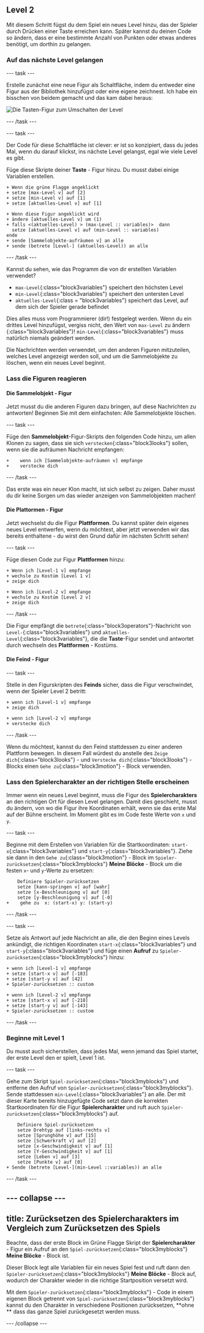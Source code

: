 ## Level 2

Mit diesem Schritt fügst du dem Spiel ein neues Level hinzu, das der Spieler durch Drücken einer Taste erreichen kann. Später kannst du deinen Code so ändern, dass er eine bestimmte Anzahl von Punkten oder etwas anderes benötigt, um dorthin zu gelangen.

### Auf das nächste Level gelangen

\--- task \---

Erstelle zunächst eine neue Figur als Schaltfläche, indem du entweder eine Figur aus der Bibliothek hinzufügst oder eine eigene zeichnest. Ich habe ein bisschen von beidem gemacht und das kam dabei heraus:

![Die Tasten-Figur zum Umschalten der Level](images/levelButton.png)

\--- /task \---

\--- task \---

Der Code für diese Schaltfläche ist clever: er ist so konzipiert, dass du jedes Mal, wenn du darauf klickst, ins nächste Level gelangst, egal wie viele Level es gibt.

Füge diese Skripte deiner **Taste** - Figur hinzu. Du musst dabei einige Variablen erstellen.

```blocks3
+ Wenn die grüne Flagge angeklickt
+ setze [max-Level v] auf [2]
+ setze [min-Level v] auf [1]
+ setze [aktuelles-Level v] auf [1]
```

```blocks3
+ Wenn diese Figur angeklickt wird
+ ändere [aktuelles-Level v] um (1)
+ falls <(aktuelles-Level) > (max-Level :: variables)>  dann 
  setze [aktuelles-Level v] auf (min-Level :: variables)
ende
+ sende [Sammelobjekte-aufräumen v] an alle
+ sende (betrete [Level-] (aktuelles-Level)) an alle
```

\--- /task \---

Kannst du sehen, wie das Programm die von dir erstellten Variablen verwendet?

+ `max-Level`{:class="block3variables"} speichert den höchsten Level
+ `min-Level`{:class="block3variables"} speichert den untersten Level
+ `aktuelles-Level`{:class = "block3variables"} speichert das Level, auf dem sich der Spieler gerade befindet

Dies alles muss vom Programmierer \(dir!\) festgelegt werden. Wenn du ein drittes Level hinzufügst, vergiss nicht, den Wert von `max-Level` zu ändern {:class="block3variables"}! `min-Level`{:class="block3variables"} muss natürlich niemals geändert werden.

Die Nachrichten werden verwendet, um den anderen Figuren mitzuteilen, welches Level angezeigt werden soll, und um die Sammelobjekte zu löschen, wenn ein neues Level beginnt.

### Lass die Figuren reagieren

#### Die **Sammelobjekt** - Figur

Jetzt musst du die anderen Figuren dazu bringen, auf diese Nachrichten zu antworten! Beginnen Sie mit dem einfachsten: Alle Sammelobjekte löschen.

\--- task \---

Füge den **Sammelobjekt**-Figur-Skripts den folgenden Code hinzu, um allen Klonen zu sagen, dass sie sich `verstecken`{:class="block3looks"} sollen, wenn sie die aufräumen Nachricht empfangen:

```blocks3
+    wenn ich [Sammelobjekte-aufräumen v] empfange   
+    verstecke dich
```

\--- /task \---

Das erste was ein neuer Klon macht, ist sich selbst zu zeigen. Daher musst du dir keine Sorgen um das wieder anzeigen von Sammelobjekten machen!

#### Die **Plattormen** - Figur

Jetzt wechselst du die Figur **Plattformen**. Du kannst später dein eigenes neues Level entwerfen, wenn du möchtest, aber jetzt verwenden wir das bereits enthaltene - du wirst den Grund dafür im nächsten Schritt sehen!

\--- task \---

Füge diesen Code zur Figur **Plattformen** hinzu:

```blocks3
+ Wenn ich [Level-1 v] empfange
+ wechsle zu Kostüm [Level 1 v]
+ zeige dich
```

```blocks3
+ Wenn ich [Level-2 v] empfange
+ wechsle zu Kostüm [Level 2 v]
+ zeige dich
```

\--- /task \---

Die Figur empfängt die `betrete`{:class="block3operators"}-Nachricht von `Level-`{:class="block3variables"} und `aktuelles-Level`{:class="block3variables"}, die die **Taste**-Figur sendet und antwortet durch wechseln des **Plattformen** - Kostüms.

#### Die **Feind** - Figur

\--- task \---

Stelle in den Figurskripten des **Feinds** sicher, dass die Figur verschwindet, wenn der Spieler Level 2 betritt:

```blocks3
+ wenn ich [Level-1 v] empfange
+ zeige dich
```

```blocks3
+ wenn ich [Level-2 v] empfange
+ verstecke dich
```

\--- /task \---

Wenn du möchtest, kannst du den Feind stattdessen zu einer anderen Plattform bewegen. In diesem Fall würdest du anstelle des `Zeige dich`{:class="block3looks"} - und `Verstecke dich`{:class="block3looks"} -Blocks einen `Gehe zu`{:class="block3motion"} - Block verwenden.

### Lass den **Spielercharakter** an der richtigen Stelle erscheinen

Immer wenn ein neues Level beginnt, muss die Figur des **Spielercharakters** an den richtigen Ort für diesen Level gelangen. Damit dies geschieht, musst du ändern, von wo die Figur ihre Koordinaten erhält, wenn sie das erste Mal auf der Bühne erscheint. Im Moment gibt es im Code feste Werte von `x` und `y`.

\--- task \---

Beginne mit dem Erstellen von Variablen für die Startkoordinaten: `start-x`{:class="block3variables"} und `start-y`{:class="block3variables"}. Ziehe sie dann in den `Gehe zu`{:class="block3motion"} - Block im `Spieler-zurücksetzen`{:class="block3myblocks"} **Meine Blöcke** - Block um die festen `x`- und `y`-Werte zu ersetzen:

```blocks3
    Definiere Spieler-zurücksetzen
    setze [kann-springen v] auf [wahr]
    setze [x-Beschleunigung v] auf [0]
    setze [y-Beschleunigung v] auf [-0]
+    gehe zu  x: (start-x) y: (start-y)
```

\--- /task \---

\--- task \---

Setze als Antwort auf jede Nachricht an alle, die den Beginn eines Levels ankündigt, die richtigen Koordinaten `start-x`{:class="block3variables"} und `start-y`{:class="block3variables"} und füge einen **Aufruf** zu `Spieler-zurücksetzen`{:class="block3myblocks"} hinzu:

```blocks3
+ wenn ich [Level-1 v] empfange
+ setze [start-x v] auf [-183]
+ setze [start-y v] auf [42]
+ Spieler-zurücksetzen :: custom
```

```blocks3
+ wenn ich [Level-2 v] empfange
+ setze [start-x v] auf [-218]
+ setze [start-y v] auf [-143]
+ Spieler-zurücksetzen :: custom
```

\--- /task \---

### Beginne mit Level 1

Du musst auch sicherstellen, dass jedes Mal, wenn jemand das Spiel startet, der erste Level den er spielt, Level 1 ist.

\--- task \---

Gehe zum Skript `Spiel-zurücksetzen`{:class="block3myblocks"} und entferne den Aufruf von `Spieler-zurücksetzen`{:class="block3myblocks"}. Sende stattdessen `min-Level`{:class="block3variables"} an alle. Der mit dieser Karte bereits hinzugefügte Code setzt dann die korrekten Startkoordinaten für die Figur **Spielercharakter** und ruft auch `Spieler-zurücksetzen`{:class="block3myblocks"} auf.

```blocks3
    Definiere Spiel-zurücksetzen
    setze Drehtyp auf [links-rechts v]
    setze [Sprunghöhe v] auf [15]
    setze [Schwerkraft v] auf [2]
    setze [x-Geschwindigkeit v] auf [1]
    setze [Y-Geschwindigkeit v] auf [1]
    setze [Leben v] auf [3]
    setze [Punkte v] auf [0]
+ Sende (betrete [Level-](min-Level ::variables)) an alle
```

\--- /task \---

## \--- collapse \---

## title: Zurücksetzen des Spielercharakters im Vergleich zum Zurücksetzen des Spiels

Beachte, dass der erste Block im Grüne Flagge Skript der **Spielercharakter** - Figur ein Aufruf an den `Spiel-zurücksetzen`{:class="block3myblocks"} **Meine Blöcke** - Block ist.

Dieser Block legt alle Variablen für ein neues Spiel fest und ruft dann den `Spieler-zurücksetzen`{:class="block3myblocks"} **Meine Blöcke** - Block auf, wodurch der Charakter wieder in die richtige Startposition versetzt wird.

Mit dem `Spieler-zurücksetzen`{:class="block3myblocks"} - Code in einem eigenen Block getrennt von `Spiel-zurücksetzen`{:class="block3myblocks"} kannst du den Charakter in verschiedene Positionen zurücksetzen, **ohne ** dass das ganze Spiel zurückgesetzt werden muss.

\--- /collapse \---